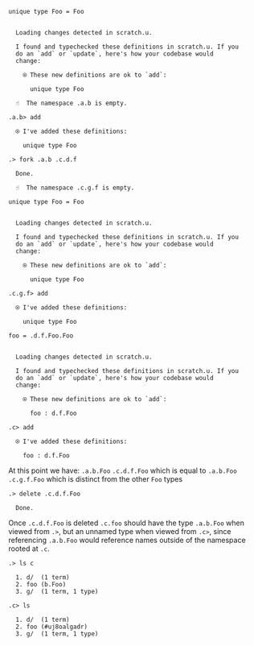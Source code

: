 ```unison
unique type Foo = Foo
```

```ucm

  Loading changes detected in scratch.u.

  I found and typechecked these definitions in scratch.u. If you
  do an `add` or `update`, here's how your codebase would
  change:
  
    ⍟ These new definitions are ok to `add`:
    
      unique type Foo

```
```ucm
  ☝️  The namespace .a.b is empty.

.a.b> add

  ⍟ I've added these definitions:
  
    unique type Foo

.> fork .a.b .c.d.f

  Done.

  ☝️  The namespace .c.g.f is empty.

```
```unison
unique type Foo = Foo
```

```ucm

  Loading changes detected in scratch.u.

  I found and typechecked these definitions in scratch.u. If you
  do an `add` or `update`, here's how your codebase would
  change:
  
    ⍟ These new definitions are ok to `add`:
    
      unique type Foo

```
```ucm
.c.g.f> add

  ⍟ I've added these definitions:
  
    unique type Foo

```
```unison
foo = .d.f.Foo.Foo
```

```ucm

  Loading changes detected in scratch.u.

  I found and typechecked these definitions in scratch.u. If you
  do an `add` or `update`, here's how your codebase would
  change:
  
    ⍟ These new definitions are ok to `add`:
    
      foo : d.f.Foo

```
```ucm
.c> add

  ⍟ I've added these definitions:
  
    foo : d.f.Foo

```
At this point we have:
`.a.b.Foo`
`.c.d.f.Foo` which is equal to `.a.b.Foo`
`.c.g.f.Foo` which is distinct from the other `Foo` types

```ucm
.> delete .c.d.f.Foo

  Done.

```
Once `.c.d.f.Foo` is deleted `.c.foo` should have the type `.a.b.Foo`
when viewed from `.>`, but an unnamed type when viewed from `.c>`,
since referencing `.a.b.Foo` would reference names outside of the
namespace rooted at `.c`.

```ucm
.> ls c

  1. d/  (1 term)
  2. foo (b.Foo)
  3. g/  (1 term, 1 type)

.c> ls

  1. d/  (1 term)
  2. foo (#uj8oalgadr)
  3. g/  (1 term, 1 type)

```
